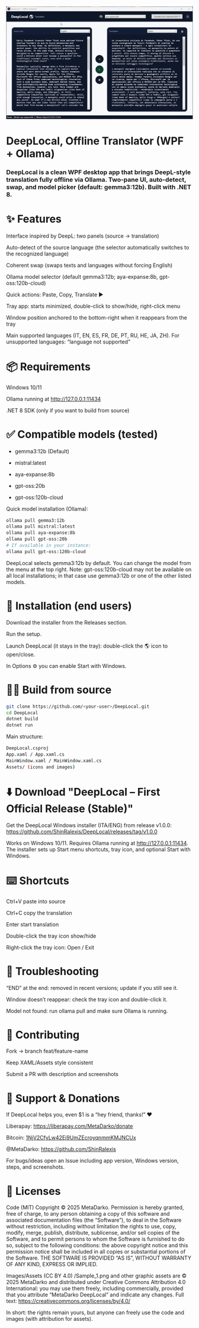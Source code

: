 ![DeepLocal Screenshot](Sample_1.png)

# DeepLocal, Offline Translator (WPF + Ollama)

### DeepLocal is a clean WPF desktop app that brings DeepL-style translation fully offline via Ollama. Two-pane UI, auto-detect, swap, and model picker (default: gemma3:12b). Built with .NET 8.

# ✨ Features

Interface inspired by DeepL: two panels (source → translation)

Auto-detect of the source language (the selector automatically switches to the recognized language)

Coherent swap (swaps texts and languages without forcing English)

Ollama model selector (default gemma3:12b; aya-expanse:8b, gpt-oss:120b-cloud)

Quick actions: Paste, Copy, Translate ▶️

Tray app: starts minimized, double-click to show/hide, right-click menu

Window position anchored to the bottom-right when it reappears from the tray

Main supported languages (IT, EN, ES, FR, DE, PT, RU, HE, JA, ZH). For unsupported languages: “language not supported”

# 📦 Requirements

Windows 10/11

Ollama running at http://127.0.0.1:11434

.NET 8 SDK (only if you want to build from source)

# ✅ Compatible models (tested)

- gemma3:12b (Default)

- mistral:latest

- aya-expanse:8b

- gpt-oss:20b

- gpt-oss:120b-cloud

Quick model installation (Ollama):
```bash
ollama pull gemma3:12b
ollama pull mistral:latest
ollama pull aya-expanse:8b
ollama pull gpt-oss:20b
# If available in your instance:
ollama pull gpt-oss:120b-cloud
```

DeepLocal selects gemma3:12b by default. You can change the model from the menu at the top right.
Note: gpt-oss:120b-cloud may not be available on all local installations; in that case use gemma3:12b or one of the other listed models.

# 🚀 Installation (end users)

Download the installer from the Releases section.

Run the setup.

Launch DeepLocal (it stays in the tray): double-click the 🌎 icon to open/close.

In Options ⚙️ you can enable Start with Windows.

# 🧑‍💻 Build from source
```bash
git clone https://github.com/<your-user>/DeepLocal.git
cd DeepLocal
dotnet build
dotnet run
```

Main structure:
```bash
DeepLocal.csproj
App.xaml / App.xaml.cs
MainWindow.xaml / MainWindow.xaml.cs
Assets/ (icons and images)
```
# ⬇️ Download "DeepLocal – First Official Release (Stable)"

Get the DeepLocal Windows installer (ITA/ENG) from release v1.0.0:
https://github.com/ShinRalexis/DeepLocal/releases/tag/v1.0.0

Works on Windows 10/11. Requires Ollama running at http://127.0.0.1:11434.
The installer sets up Start menu shortcuts, tray icon, and optional Start with Windows.

# ⌨️ Shortcuts

Ctrl+V paste into source

Ctrl+C copy the translation

Enter start translation

Double-click the tray icon show/hide

Right-click the tray icon: Open / Exit

# 🐞 Troubleshooting

“END” at the end: removed in recent versions; update if you still see it.

Window doesn’t reappear: check the tray icon and double-click it.

Model not found: run ollama pull <model> and make sure Ollama is running.

# 🤝 Contributing

Fork → branch feat/feature-name

Keep XAML/Assets style consistent

Submit a PR with description and screenshots

# 📣 Support & Donations

If DeepLocal helps you, even $1 is a “hey friend, thanks!” ❤️

Liberapay: https://liberapay.com/MetaDarko/donate

Bitcoin: [1NjV2CfyLw42Ej9UmZEcroyqnmmKMJNCUx](https://www.blockchain.com/explorer/addresses/btc/1NjV2CfyLw42Ej9UmZEcroyqnmmKMJNCUx)

@MetaDarko: https://github.com/ShinRalexis

For bugs/ideas open an Issue including app version, Windows version, steps, and screenshots.

# 📝 Licenses

Code (MIT)
Copyright © 2025 MetaDarko.
Permission is hereby granted, free of charge, to any person obtaining a copy of this software and associated documentation files (the “Software”), to deal in the Software without restriction, including without limitation the rights to use, copy, modify, merge, publish, distribute, sublicense, and/or sell copies of the Software, and to permit persons to whom the Software is furnished to do so, subject to the following conditions: the above copyright notice and this permission notice shall be included in all copies or substantial portions of the Software.
THE SOFTWARE IS PROVIDED “AS IS”, WITHOUT WARRANTY OF ANY KIND, EXPRESS OR IMPLIED.

Images/Assets (CC BY 4.0)
/Sample_1.png and other graphic assets are © 2025 MetaDarko and distributed under Creative Commons Attribution 4.0 International: you may use them freely, including commercially, provided that you attribute “MetaDarko DeepLocal” and indicate any changes.
Full text: https://creativecommons.org/licenses/by/4.0/

In short: the rights remain yours, but anyone can freely use the code and images (with attribution for assets).
